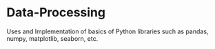 # Data-Processing
Uses and Implementation of basics of Python libraries such as pandas, numpy, matplotlib, seaborn, etc.
